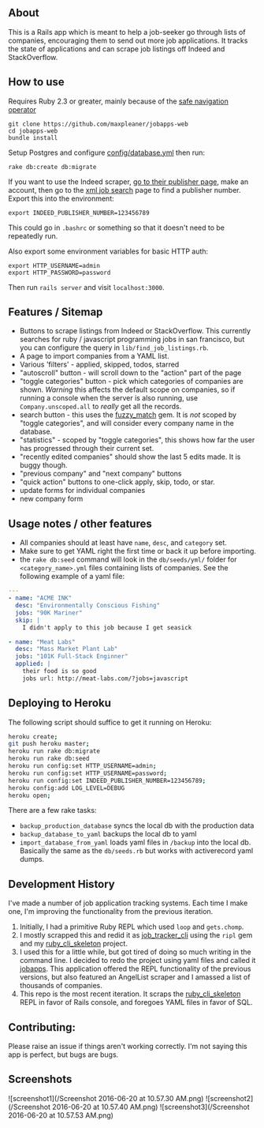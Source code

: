 ## About

This is a Rails app which is meant to help a job-seeker go through lists of companies, encouraging them to send out more job applications. It tracks the state of applications and can scrape job listings off Indeed and StackOverflow.

## How to use

Requires Ruby 2.3 or greater, mainly because of the [safe navigation operator](https://bugs.ruby-lang.org/issues/11537)

```
git clone https://github.com/maxpleaner/jobapps-web
cd jobapps-web
bundle install
```

Setup Postgres and configure [config/database.yml](config/database.yml) then run:

```
rake db:create db:migrate
```

If you want to use the Indeed scraper, [go to their publisher page](http://www.indeed.com/publisher), make an account, then go to the [xml job search](https://ads.indeed.com/jobroll/xmlfeed) page to find a publisher number. Export this into the environment:

```
export INDEED_PUBLISHER_NUMBER=123456789
```

This could go in `.bashrc` or something so that it doesn't need to be repeatedly run.

Also export some environment variables for basic HTTP auth:

```
export HTTP_USERNAME=admin
export HTTP_PASSWORD=password
```

Then run `rails server` and visit `localhost:3000`. 

## Features / Sitemap

- Buttons to scrape listings from Indeed or StackOverflow. This currently searches for ruby / javascript programming jobs in san francisco, but you can configure the query in `lib/find_job_listings.rb`.
- A page to import companies from a YAML list. 
- Various 'filters' - applied, skipped, todos, starred
- "autoscroll" button - will scroll down to the "action" part of the page
- "toggle categories" button - pick which categories of companies are shown. _Warning_ this affects the default scope on companies, so if running a console when the server is also running, use `Company.unscoped.all` to _really_ get all the records.   
- search button - this uses the [fuzzy_match](https://github.com/seamusabshere/fuzzy_match) gem. It is _not_ scoped by "toggle categories", and will consider every company name in the database. 
- "statistics" - scoped by  "toggle categories", this shows how far the user has progressed through their current set.
- "recently edited companies" should show the last 5 edits made. It is buggy though.
- "previous company" and "next company" buttons
- "quick action" buttons to one-click apply, skip, todo, or star. 
- update forms for individual companies
- new company form

## Usage notes / other features
- All companies should at least have `name`, `desc`, and `category` set.
- Make sure to get YAML right the first time or back it up before importing. 
- the `rake db:seed` command will look in the `db/seeds/yml/` folder for `<category_name>.yml` files containing lists of companies. See the following example of a yaml file:  
```yml
---
- name: "ACME INK"
  desc: "Environmentally Conscious Fishing"
  jobs: "90K Mariner"
  skip: |
    I didn't apply to this job because I get seasick

- name: "Meat Labs"
  desc: "Mass Market Plant Lab"
  jobs: "101K Full-Stack Enginner"
  applied: |
    their food is so good
    jobs url: http://meat-labs.com/?jobs=javascript
```

## Deploying to Heroku

The following script should suffice to get it running on Heroku:

```sh
heroku create;
git push heroku master;
heroku run rake db:migrate
heroku run rake db:seed
heroku run config:set HTTP_USERNAME=admin;
heroku run config:set HTTP_USERNAME=password;
heroku run config:set INDEED_PUBLISHER_NUMBER=123456789;
heroku config:add LOG_LEVEL=DEBUG
heroku open;
```
There are a few rake tasks:  
- `backup_production_database` syncs the local db with the production data
- `backup_database_to_yaml` backups the local db to yaml
- `import_database_from_yaml` loads yaml files in `/backup` into the local db. Basically the same as the `db/seeds.rb` but works with activerecord yaml dumps.

## Development History

I've made a number of job application tracking systems. Each time I make one, I'm improving the functionality from the previous iteration. 

1. Initially, I had a primitive Ruby REPL which used `loop` and `gets.chomp`.
2. I mostly scrapped this and redid it as [job_tracker_cli](https://github.com/maxpleaner/job_tracker_cli) using the `ripl` gem and my [ruby_cli_skeleton](https://github.com/maxpleaner/ruby_cli_skeleton) project.
3. I used this for a little while, but got tired of doing so much writing in the command line. I decided to redo the project using yaml files and called it [jobapps](https://github.com/maxpleaner/jobapps). This application offered the REPL functionality of the previous versions, but also featured an AngelList scraper and I amassed a list of thousands of companies.
4. This repo is the most recent iteration. It scraps the [ruby_cli_skeleton](https://github.com/maxpleaner/ruby_cli_skeleton) REPL in favor of Rails console, and foregoes YAML files in favor of SQL.

## Contributing:

Please raise an issue if things aren't working correctly. I'm not saying this app is perfect, but bugs are bugs. 

## Screenshots

![screenshot1](/Screenshot 2016-06-20 at 10.57.30 AM.png)
![screenshot2](/Screenshot 2016-06-20 at 10.57.40 AM.png)
![screenshot3](/Screenshot 2016-06-20 at 10.57.53 AM.png)

